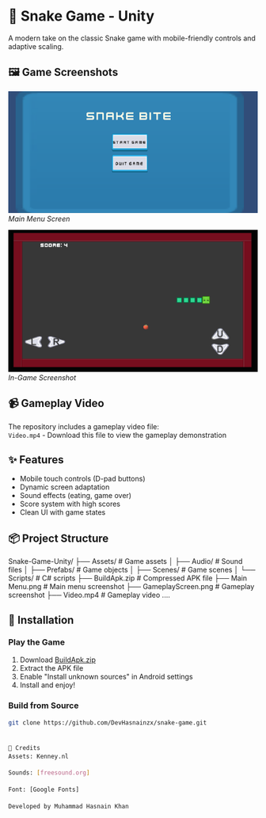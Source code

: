 # 🐍 Snake Game - Unity
A modern take on the classic Snake game with mobile-friendly controls and adaptive scaling.

## 🖼️ Game Screenshots
![Main Menu](Main%20Menu.png)  
*Main Menu Screen*

![Gameplay](GameplayScreen.png)  
*In-Game Screenshot*


## 📹 Gameplay Video
The repository includes a gameplay video file:  
`Video.mp4` - Download this file to view the gameplay demonstration

## ✨ Features
- Mobile touch controls (D-pad buttons)
- Dynamic screen adaptation
- Sound effects (eating, game over)
- Score system with high scores
- Clean UI with game states

## 📦 Project Structure
Snake-Game-Unity/
├── Assets/ # Game assets
│ ├── Audio/ # Sound files
│ ├── Prefabs/ # Game objects
│ ├── Scenes/ # Game scenes
│ └── Scripts/ # C# scripts
├── BuildApk.zip # Compressed APK file
├── Main Menu.png # Main menu screenshot
├── GameplayScreen.png # Gameplay screenshot
├── Video.mp4 # Gameplay video
....


## 🚀 Installation
### Play the Game
1. Download [BuildApk.zip](BuildApk.zip)
2. Extract the APK file
3. Enable "Install unknown sources" in Android settings
4. Install and enjoy!

### Build from Source
```bash
git clone https://github.com/DevHasnainzx/snake-game.git


📜 Credits
Assets: Kenney.nl

Sounds: [freesound.org]

Font: [Google Fonts]

Developed by Muhammad Hasnain Khan
